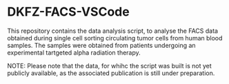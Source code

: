 # DKFZ-FACS-VSCode
This repository contains the data analysis script, to analyse the FACS data obtained during single cell sorting circulating tumor cells from human blood samples.
The samples were obtained from patients undergoing an experimental tartgeted alpha radiation therapy.

NOTE:
Please note that the data, for whihc the script was built is not yet publicly available, as the associated publication is still under preparation.
